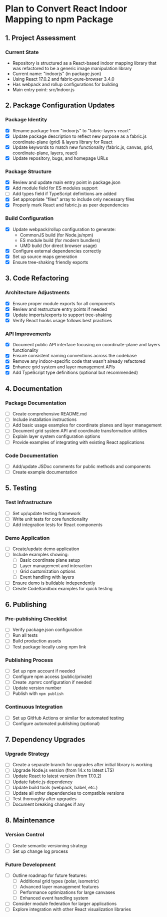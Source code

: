 # Plan to Convert React Indoor Mapping to npm Package

## 1. Project Assessment

### Current State
- Repository is structured as a React-based indoor mapping library that was refactored to be a generic image manipulation library
- Current name: "indoorjs" (in package.json)
- Using React 17.0.2 and fabric-pure-browser 3.4.0
- Has webpack and rollup configurations for building
- Main entry point: src/Indoor.js

## 2. Package Configuration Updates

### Package Identity
- [x] Rename package from "indoorjs" to "fabric-layers-react"
- [x] Update package description to reflect new purpose as a fabric.js coordinate-plane (grid) & layers library for React
- [x] Update keywords to match new functionality (fabric.js, canvas, grid, coordinate-plane, layers, react)
- [x] Update repository, bugs, and homepage URLs

### Package Structure
- [x] Review and update main entry point in package.json
- [x] Add module field for ES modules support
- [ ] Add types field if TypeScript definitions are added
- [x] Set appropriate "files" array to include only necessary files
- [x] Properly mark React and fabric.js as peer dependencies

### Build Configuration
- [x] Update webpack/rollup configuration to generate:
  - CommonJS build (for Node.js/npm)
  - ES module build (for modern bundlers)
  - UMD build (for direct browser usage)
- [x] Configure external dependencies correctly
- [x] Set up source maps generation
- [x] Ensure tree-shaking friendly exports

## 3. Code Refactoring

### Architecture Adjustments
- [x] Ensure proper module exports for all components
- [x] Review and restructure entry points if needed
- [x] Update imports/exports to support tree-shaking
- [x] Verify React hooks usage follows best practices

### API Improvements
- [x] Document public API interface focusing on coordinate-plane and layers functionality
- [x] Ensure consistent naming conventions across the codebase
- [x] Remove any indoor-specific code that wasn't already refactored
- [x] Enhance grid system and layer management APIs
- [x] Add TypeScript type definitions (optional but recommended)

## 4. Documentation

### Package Documentation
- [ ] Create comprehensive README.md
- [ ] Include installation instructions
- [ ] Add basic usage examples for coordinate planes and layer management
- [ ] Document grid system API and coordinate transformation utilities
- [ ] Explain layer system configuration options
- [ ] Provide examples of integrating with existing React applications

### Code Documentation
- [ ] Add/update JSDoc comments for public methods and components
- [ ] Create example documentation

## 5. Testing

### Test Infrastructure
- [ ] Set up/update testing framework
- [ ] Write unit tests for core functionality
- [ ] Add integration tests for React components

### Demo Application
- [ ] Create/update demo application
- [ ] Include examples showing:
  - [ ] Basic coordinate plane setup
  - [ ] Layer management and interaction
  - [ ] Grid customization options
  - [ ] Event handling with layers
- [ ] Ensure demo is buildable independently
- [ ] Create CodeSandbox examples for quick testing

## 6. Publishing

### Pre-publishing Checklist
- [ ] Verify package.json configuration
- [ ] Run all tests
- [ ] Build production assets
- [ ] Test package locally using npm link

### Publishing Process
- [ ] Set up npm account if needed
- [ ] Configure npm access (public/private)
- [ ] Create .npmrc configuration if needed
- [ ] Update version number
- [ ] Publish with `npm publish`

### Continuous Integration
- [ ] Set up GitHub Actions or similar for automated testing
- [ ] Configure automated publishing (optional)

## 7. Dependency Upgrades

### Upgrade Strategy
- [ ] Create a separate branch for upgrades after initial library is working
- [ ] Upgrade Node.js version (from 14.x to latest LTS)
- [ ] Update React to latest version (from 17.0.2)
- [ ] Update fabric.js dependency
- [ ] Update build tools (webpack, babel, etc.)
- [ ] Update all other dependencies to compatible versions
- [ ] Test thoroughly after upgrades
- [ ] Document breaking changes if any

## 8. Maintenance

### Version Control
- [ ] Create semantic versioning strategy
- [ ] Set up change log process

### Future Development
- [ ] Outline roadmap for future features:
  - [ ] Additional grid types (polar, isometric)
  - [ ] Advanced layer management features
  - [ ] Performance optimizations for large canvases
  - [ ] Enhanced event handling system
- [ ] Consider module federation for larger applications
- [ ] Explore integration with other React visualization libraries
